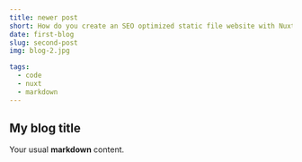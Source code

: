 ```yaml
---
title: newer post
short: How do you create an SEO optimized static file website with NuxtJS and markdown files, together with an sitemap.xml and tag pages.
date: first-blog
slug: second-post
img: blog-2.jpg

tags:
  - code
  - nuxt
  - markdown
---
```


## My blog title

Your usual **markdown** content. 
